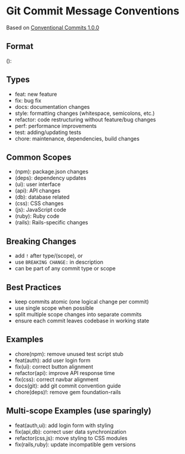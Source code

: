 # Git Commit Message Conventions
Based on [Conventional Commits 1.0.0][def]

## Format
<type>(<scope>): <description>

## Types
- feat: new feature
- fix: bug fix
- docs: documentation changes
- style: formatting changes (whitespace, semicolons, etc.)
- refactor: code restructuring without feature/bug changes
- perf: performance improvements
- test: adding/updating tests
- chore: maintenance, dependencies, build changes

## Common Scopes
- (npm): package.json changes
- (deps): dependency updates
- (ui): user interface
- (api): API changes
- (db): database related
- (css): CSS changes
- (js): JavaScript code
- (ruby): Ruby code
- (rails): Rails-specific changes

## Breaking Changes
- add `!` after type/(scope), or
- use `BREAKING CHANGE:` in description
- can be part of any commit type or scope

## Best Practices
- keep commits atomic (one logical change per commit)
- use single scope when possible
- split multiple scope changes into separate commits
- ensure each commit leaves codebase in working state

## Examples
- chore(npm): remove unused test script stub
- feat(auth): add user login form
- fix(ui): correct button alignment
- refactor(api): improve API response time
- fix(css): correct navbar alignment
- docs(git): add git commit convention guide
- chore(deps)!: remove gem foundation-rails

## Multi-scope Examples (use sparingly)
- feat(auth,ui): add login form with styling
- fix(api,db): correct user data synchronization
- refactor(css,js): move styling to CSS modules
- fix(rails,ruby): update incompatible gem versions

[def]: https://www.conventionalcommits.org/en/v1.0.0/
